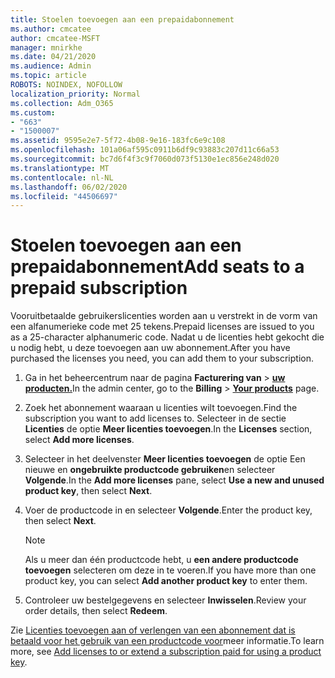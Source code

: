 ```yaml
---
title: Stoelen toevoegen aan een prepaidabonnement
ms.author: cmcatee
author: cmcatee-MSFT
manager: mnirkhe
ms.date: 04/21/2020
ms.audience: Admin
ms.topic: article
ROBOTS: NOINDEX, NOFOLLOW
localization_priority: Normal
ms.collection: Adm_O365
ms.custom:
- "663"
- "1500007"
ms.assetid: 9595e2e7-5f72-4b08-9e16-183fc6e9c108
ms.openlocfilehash: 101a06af595c0911b6df9c93883c207d11c66a53
ms.sourcegitcommit: bc7d6f4f3c9f7060d073f5130e1ec856e248d020
ms.translationtype: MT
ms.contentlocale: nl-NL
ms.lasthandoff: 06/02/2020
ms.locfileid: "44506697"
---
```

# <a name="add-seats-to-a-prepaid-subscription"></a><span data-ttu-id="60e89-102">Stoelen toevoegen aan een prepaidabonnement</span><span class="sxs-lookup"><span data-stu-id="60e89-102">Add seats to a prepaid subscription</span></span>

<span data-ttu-id="60e89-103">Vooruitbetaalde gebruikerslicenties worden aan u verstrekt in de vorm van een alfanumerieke code met 25 tekens.</span><span class="sxs-lookup"><span data-stu-id="60e89-103">Prepaid licenses are issued to you as a 25-character alphanumeric code.</span></span> <span data-ttu-id="60e89-104">Nadat u de licenties hebt gekocht die u nodig hebt, u deze toevoegen aan uw abonnement.</span><span class="sxs-lookup"><span data-stu-id="60e89-104">After you have purchased the licenses you need, you can add them to your subscription.</span></span> 

1. <span data-ttu-id="60e89-105">Ga in het beheercentrum naar de pagina **Facturering van**  >  **[uw producten.](https://go.microsoft.com/fwlink/p/?linkid=842054)**</span><span class="sxs-lookup"><span data-stu-id="60e89-105">In the admin center, go to the **Billing** > **[Your products](https://go.microsoft.com/fwlink/p/?linkid=842054)** page.</span></span>

2. <span data-ttu-id="60e89-106">Zoek het abonnement waaraan u licenties wilt toevoegen.</span><span class="sxs-lookup"><span data-stu-id="60e89-106">Find the subscription you want to add licenses to.</span></span> <span data-ttu-id="60e89-107">Selecteer in de sectie **Licenties** de optie **Meer licenties toevoegen**.</span><span class="sxs-lookup"><span data-stu-id="60e89-107">In the **Licenses** section, select **Add more licenses**.</span></span>

3. <span data-ttu-id="60e89-108">Selecteer in het deelvenster **Meer licenties toevoegen** de optie Een nieuwe en **ongebruikte productcode gebruiken**en selecteer **Volgende**.</span><span class="sxs-lookup"><span data-stu-id="60e89-108">In the **Add more licenses** pane, select **Use a new and unused product key**, then select **Next**.</span></span>

4. <span data-ttu-id="60e89-109">Voer de productcode in en selecteer **Volgende**.</span><span class="sxs-lookup"><span data-stu-id="60e89-109">Enter the product key, then select **Next**.</span></span>

    > [!NOTE]
    > <span data-ttu-id="60e89-110">Als u meer dan één productcode hebt, u **een andere productcode toevoegen** selecteren om deze in te voeren.</span><span class="sxs-lookup"><span data-stu-id="60e89-110">If you have more than one product key, you can select **Add another product key** to enter them.</span></span>

5. <span data-ttu-id="60e89-111">Controleer uw bestelgegevens en selecteer **Inwisselen**.</span><span class="sxs-lookup"><span data-stu-id="60e89-111">Review your order details, then select **Redeem**.</span></span>

<span data-ttu-id="60e89-112">Zie [Licenties toevoegen aan of verlengen van een abonnement dat is betaald voor het gebruik van een productcode voor](https://docs.microsoft.com/microsoft-365/commerce/licenses/add-licenses-using-product-key)meer informatie.</span><span class="sxs-lookup"><span data-stu-id="60e89-112">To learn more, see [Add licenses to or extend a subscription paid for using a product key](https://docs.microsoft.com/microsoft-365/commerce/licenses/add-licenses-using-product-key).</span></span>